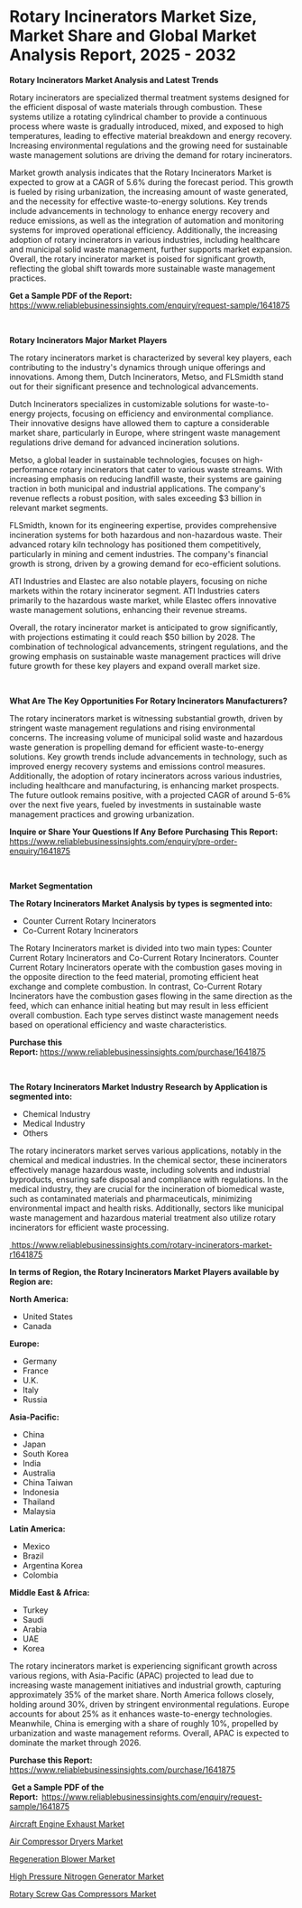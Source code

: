 <p><h1>Rotary Incinerators Market Size, Market Share and Global Market Analysis Report, 2025 - 2032</h1></p><p><strong>Rotary Incinerators Market Analysis and Latest Trends</strong></p>
<p><p>Rotary incinerators are specialized thermal treatment systems designed for the efficient disposal of waste materials through combustion. These systems utilize a rotating cylindrical chamber to provide a continuous process where waste is gradually introduced, mixed, and exposed to high temperatures, leading to effective material breakdown and energy recovery. Increasing environmental regulations and the growing need for sustainable waste management solutions are driving the demand for rotary incinerators.</p><p>Market growth analysis indicates that the Rotary Incinerators Market is expected to grow at a CAGR of 5.6% during the forecast period. This growth is fueled by rising urbanization, the increasing amount of waste generated, and the necessity for effective waste-to-energy solutions. Key trends include advancements in technology to enhance energy recovery and reduce emissions, as well as the integration of automation and monitoring systems for improved operational efficiency. Additionally, the increasing adoption of rotary incinerators in various industries, including healthcare and municipal solid waste management, further supports market expansion. Overall, the rotary incinerator market is poised for significant growth, reflecting the global shift towards more sustainable waste management practices.</p></p>
<p><strong>Get a Sample PDF of the Report:&nbsp;</strong> <a href="https://www.reliablebusinessinsights.com/enquiry/request-sample/1641875?utm_campaign=1873&utm_medium=2&utm_source=Github&utm_content=ia&utm_term=22022025&utm_id=rotary-incinerators">https://www.reliablebusinessinsights.com/enquiry/request-sample/1641875</a></p>
<p>&nbsp;</p>
<p><strong>Rotary Incinerators Major Market Players</strong></p>
<p><p>The rotary incinerators market is characterized by several key players, each contributing to the industry's dynamics through unique offerings and innovations. Among them, Dutch Incinerators, Metso, and FLSmidth stand out for their significant presence and technological advancements.</p><p>Dutch Incinerators specializes in customizable solutions for waste-to-energy projects, focusing on efficiency and environmental compliance. Their innovative designs have allowed them to capture a considerable market share, particularly in Europe, where stringent waste management regulations drive demand for advanced incineration solutions.</p><p>Metso, a global leader in sustainable technologies, focuses on high-performance rotary incinerators that cater to various waste streams. With increasing emphasis on reducing landfill waste, their systems are gaining traction in both municipal and industrial applications. The company's revenue reflects a robust position, with sales exceeding $3 billion in relevant market segments.</p><p>FLSmidth, known for its engineering expertise, provides comprehensive incineration systems for both hazardous and non-hazardous waste. Their advanced rotary kiln technology has positioned them competitively, particularly in mining and cement industries. The company's financial growth is strong, driven by a growing demand for eco-efficient solutions.</p><p>ATI Industries and Elastec are also notable players, focusing on niche markets within the rotary incinerator segment. ATI Industries caters primarily to the hazardous waste market, while Elastec offers innovative waste management solutions, enhancing their revenue streams.</p><p>Overall, the rotary incinerator market is anticipated to grow significantly, with projections estimating it could reach $50 billion by 2028. The combination of technological advancements, stringent regulations, and the growing emphasis on sustainable waste management practices will drive future growth for these key players and expand overall market size.</p></p>
<p>&nbsp;</p>
<p><strong>What Are The Key Opportunities For Rotary Incinerators Manufacturers?</strong></p>
<p><p>The rotary incinerators market is witnessing substantial growth, driven by stringent waste management regulations and rising environmental concerns. The increasing volume of municipal solid waste and hazardous waste generation is propelling demand for efficient waste-to-energy solutions. Key growth trends include advancements in technology, such as improved energy recovery systems and emissions control measures. Additionally, the adoption of rotary incinerators across various industries, including healthcare and manufacturing, is enhancing market prospects. The future outlook remains positive, with a projected CAGR of around 5-6% over the next five years, fueled by investments in sustainable waste management practices and growing urbanization.</p></p>
<p><strong>Inquire or Share Your Questions If Any Before Purchasing This Report:</strong> <a href="https://www.reliablebusinessinsights.com/enquiry/pre-order-enquiry/1641875?utm_campaign=1873&utm_medium=2&utm_source=Github&utm_content=ia&utm_term=22022025&utm_id=rotary-incinerators">https://www.reliablebusinessinsights.com/enquiry/pre-order-enquiry/1641875</a></p>
<p>&nbsp;</p>
<p><strong>Market Segmentation</strong></p>
<p><strong>The Rotary Incinerators Market Analysis by types is segmented into:</strong></p>
<p><ul><li>Counter Current Rotary Incinerators</li><li>Co-Current Rotary Incinerators</li></ul></p>
<p><p>The Rotary Incinerators market is divided into two main types: Counter Current Rotary Incinerators and Co-Current Rotary Incinerators. Counter Current Rotary Incinerators operate with the combustion gases moving in the opposite direction to the feed material, promoting efficient heat exchange and complete combustion. In contrast, Co-Current Rotary Incinerators have the combustion gases flowing in the same direction as the feed, which can enhance initial heating but may result in less efficient overall combustion. Each type serves distinct waste management needs based on operational efficiency and waste characteristics.</p></p>
<p><strong>Purchase this Report:&nbsp;</strong><a href="https://www.reliablebusinessinsights.com/purchase/1641875?utm_campaign=1873&utm_medium=2&utm_source=Github&utm_content=ia&utm_term=22022025&utm_id=rotary-incinerators">https://www.reliablebusinessinsights.com/purchase/1641875</a></p>
<p>&nbsp;</p>
<p><strong>The Rotary Incinerators Market Industry Research by Application is segmented into:</strong></p>
<p><ul><li>Chemical Industry</li><li>Medical Industry</li><li>Others</li></ul></p>
<p><p>The rotary incinerators market serves various applications, notably in the chemical and medical industries. In the chemical sector, these incinerators effectively manage hazardous waste, including solvents and industrial byproducts, ensuring safe disposal and compliance with regulations. In the medical industry, they are crucial for the incineration of biomedical waste, such as contaminated materials and pharmaceuticals, minimizing environmental impact and health risks. Additionally, sectors like municipal waste management and hazardous material treatment also utilize rotary incinerators for efficient waste processing.</p></p>
<p><a href="https://www.reliablebusinessinsights.com/rotary-incinerators-market-r1641875?utm_campaign=1873&utm_medium=2&utm_source=Github&utm_content=ia&utm_term=22022025&utm_id=rotary-incinerators">&nbsp;https://www.reliablebusinessinsights.com/rotary-incinerators-market-r1641875</a></p>
<p><strong>In terms of Region, the Rotary Incinerators Market Players available by Region are:</strong></p>
<p>
    <p> <strong> North America: </strong>
        <ul>
            <li>United States</li>
            <li>Canada</li>
        </ul>
        </p> 
    <p> <strong> Europe: </strong>
        <ul>
            <li>Germany</li>
            <li>France</li>
            <li>U.K.</li>
            <li>Italy</li>
            <li>Russia</li>
        </ul>
        </p> 
    <p> <strong> Asia-Pacific: </strong>
        <ul>
            <li>China</li>
            <li>Japan</li>
            <li>South Korea</li>
            <li>India</li>
            <li>Australia</li>
            <li>China Taiwan</li>
            <li>Indonesia</li>
            <li>Thailand</li>
            <li>Malaysia</li>
        </ul>
        </p> 
    <p> <strong> Latin America: </strong>
        <ul>
            <li>Mexico</li>
            <li>Brazil</li>
            <li>Argentina Korea</li>
            <li>Colombia</li>
        </ul>
        </p> 
    <p> <strong> Middle East & Africa: </strong>
        <ul>
            <li>Turkey</li>
            <li>Saudi</li>
            <li>Arabia</li>
            <li>UAE</li>
            <li>Korea</li>
        </ul>
    </p>
    </p>
<p><p>The rotary incinerators market is experiencing significant growth across various regions, with Asia-Pacific (APAC) projected to lead due to increasing waste management initiatives and industrial growth, capturing approximately 35% of the market share. North America follows closely, holding around 30%, driven by stringent environmental regulations. Europe accounts for about 25% as it enhances waste-to-energy technologies. Meanwhile, China is emerging with a share of roughly 10%, propelled by urbanization and waste management reforms. Overall, APAC is expected to dominate the market through 2026.</p></p>
<p><strong>Purchase this Report: </strong><a href="https://www.reliablebusinessinsights.com/purchase/1641875?utm_campaign=1873&utm_medium=2&utm_source=Github&utm_content=ia&utm_term=22022025&utm_id=rotary-incinerators">https://www.reliablebusinessinsights.com/purchase/1641875</a></p>
<p>&nbsp;<strong>Get a Sample PDF of the Report:&nbsp;&nbsp;</strong><a href="https://www.reliablebusinessinsights.com/enquiry/request-sample/1641875?utm_campaign=1873&utm_medium=2&utm_source=Github&utm_content=ia&utm_term=22022025&utm_id=rotary-incinerators">https://www.reliablebusinessinsights.com/enquiry/request-sample/1641875</a></p>
<p><strong></strong></p>
<p><p><a href="https://github.com/ziwersekos/Market-Research-Report-List-1/blob/main/aircraft-engine-exhaust-market.md?utm_campaign=1873&utm_medium=2&utm_source=Github&utm_content=ia&utm_term=22022025&utm_id=rotary-incinerators">Aircraft Engine Exhaust Market</a></p><p><a href="https://github.com/lanuskarnajc/Market-Research-Report-List-1/blob/main/air-compressor-dryers-market.md?utm_campaign=1873&utm_medium=2&utm_source=Github&utm_content=ia&utm_term=22022025&utm_id=rotary-incinerators">Air Compressor Dryers Market</a></p><p><a href="https://github.com/laatzdubosom/Market-Research-Report-List-1/blob/main/regeneration-blower-market.md?utm_campaign=1873&utm_medium=2&utm_source=Github&utm_content=ia&utm_term=22022025&utm_id=rotary-incinerators">Regeneration Blower Market</a></p><p><a href="https://github.com/styeslobann2/Market-Research-Report-List-1/blob/main/high-pressure-nitrogen-generator-market.md?utm_campaign=1873&utm_medium=2&utm_source=Github&utm_content=ia&utm_term=22022025&utm_id=rotary-incinerators">High Pressure Nitrogen Generator Market</a></p><p><a href="https://github.com/shirlantosx7/Market-Research-Report-List-1/blob/main/rotary-screw-gas-compressors-market.md?utm_campaign=1873&utm_medium=2&utm_source=Github&utm_content=ia&utm_term=22022025&utm_id=rotary-incinerators">Rotary Screw Gas Compressors Market</a></p></p>